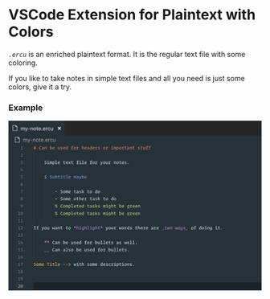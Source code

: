 # VSCode Extension for Plaintext with Colors
_`.ercu`_ is an enriched plaintext format. It is the regular text file with some coloring.

If you like to take notes in simple text files and all you need is just some colors, give it a try.


### Example
![example image](images/example.png "Example image.")